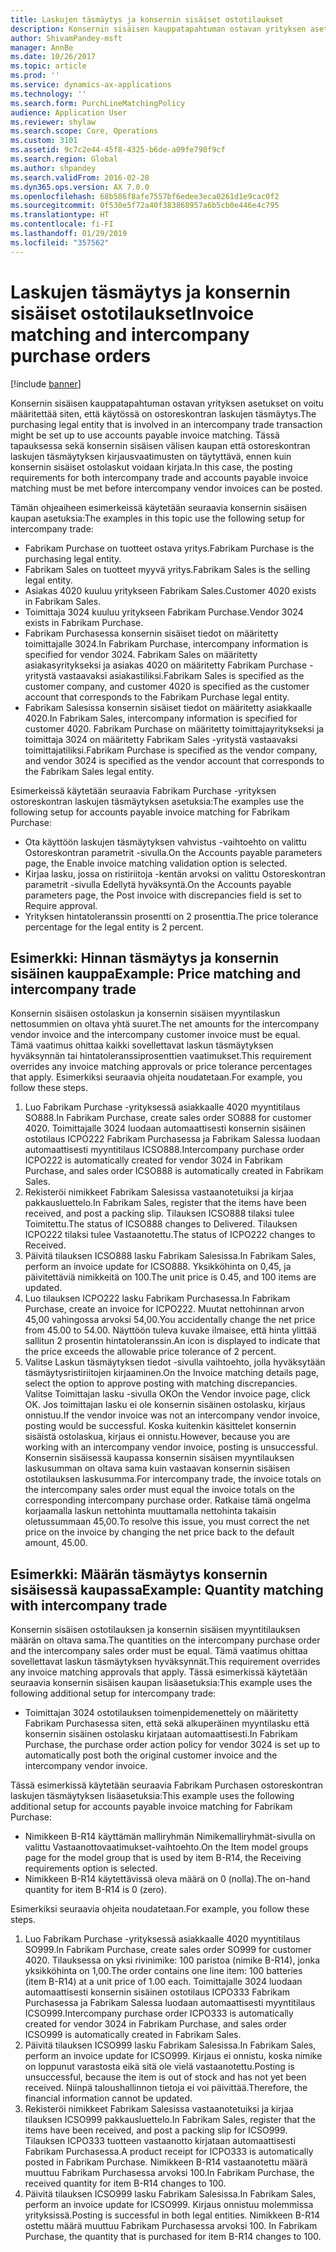 ```yaml
---
title: Laskujen täsmäytys ja konsernin sisäiset ostotilaukset
description: Konsernin sisäisen kauppatapahtuman ostavan yrityksen asetukset on voitu määritettää siten, että käytössä on ostoreskontran laskujen täsmäytys. Tässä tapauksessa sekä konsernin sisäisen välisen kaupan että ostoreskontran laskujen täsmäytyksen kirjausvaatimusten on täytyttävä, ennen kuin konsernin sisäiset ostolaskut voidaan kirjata.
author: ShivamPandey-msft
manager: AnnBe
ms.date: 10/26/2017
ms.topic: article
ms.prod: ''
ms.service: dynamics-ax-applications
ms.technology: ''
ms.search.form: PurchLineMatchingPolicy
audience: Application User
ms.reviewer: shylaw
ms.search.scope: Core, Operations
ms.custom: 3101
ms.assetid: 9c7c2e44-45f8-4325-b6de-a09fe790f9cf
ms.search.region: Global
ms.author: shpandey
ms.search.validFrom: 2016-02-28
ms.dyn365.ops.version: AX 7.0.0
ms.openlocfilehash: 68b586f8afe7557bf6edee3eca0261d1e9cac0f2
ms.sourcegitcommit: 0f530e5f72a40f383868957a6b5cb0e446e4c795
ms.translationtype: HT
ms.contentlocale: fi-FI
ms.lasthandoff: 01/29/2019
ms.locfileid: "357562"
---
```

# <a name="invoice-matching-and-intercompany-purchase-orders"></a><span data-ttu-id="4bdfc-104">Laskujen täsmäytys ja konsernin sisäiset ostotilaukset</span><span class="sxs-lookup"><span data-stu-id="4bdfc-104">Invoice matching and intercompany purchase orders</span></span>

[!include [banner](../includes/banner.md)]

<span data-ttu-id="4bdfc-105">Konsernin sisäisen kauppatapahtuman ostavan yrityksen asetukset on voitu määritettää siten, että käytössä on ostoreskontran laskujen täsmäytys.</span><span class="sxs-lookup"><span data-stu-id="4bdfc-105">The purchasing legal entity that is involved in an intercompany trade transaction might be set up to use accounts payable invoice matching.</span></span> <span data-ttu-id="4bdfc-106">Tässä tapauksessa sekä konsernin sisäisen välisen kaupan että ostoreskontran laskujen täsmäytyksen kirjausvaatimusten on täytyttävä, ennen kuin konsernin sisäiset ostolaskut voidaan kirjata.</span><span class="sxs-lookup"><span data-stu-id="4bdfc-106">In this case, the posting requirements for both intercompany trade and accounts payable invoice matching must be met before intercompany vendor invoices can be posted.</span></span>

<span data-ttu-id="4bdfc-107">Tämän ohjeaiheen esimerkeissä käytetään seuraavia konsernin sisäisen kaupan asetuksia:</span><span class="sxs-lookup"><span data-stu-id="4bdfc-107">The examples in this topic use the following setup for intercompany trade:</span></span>
-   <span data-ttu-id="4bdfc-108">Fabrikam Purchase on tuotteet ostava yritys.</span><span class="sxs-lookup"><span data-stu-id="4bdfc-108">Fabrikam Purchase is the purchasing legal entity.</span></span>
-   <span data-ttu-id="4bdfc-109">Fabrikam Sales on tuotteet myyvä yritys.</span><span class="sxs-lookup"><span data-stu-id="4bdfc-109">Fabrikam Sales is the selling legal entity.</span></span>
-   <span data-ttu-id="4bdfc-110">Asiakas 4020 kuuluu yritykseen Fabrikam Sales.</span><span class="sxs-lookup"><span data-stu-id="4bdfc-110">Customer 4020 exists in Fabrikam Sales.</span></span>
-   <span data-ttu-id="4bdfc-111">Toimittaja 3024 kuuluu yritykseen Fabrikam Purchase.</span><span class="sxs-lookup"><span data-stu-id="4bdfc-111">Vendor 3024 exists in Fabrikam Purchase.</span></span>
-   <span data-ttu-id="4bdfc-112">Fabrikam Purchasessa konsernin sisäiset tiedot on määritetty toimittajalle 3024.</span><span class="sxs-lookup"><span data-stu-id="4bdfc-112">In Fabrikam Purchase, intercompany information is specified for vendor 3024.</span></span> <span data-ttu-id="4bdfc-113">Fabrikam Sales on määritetty asiakasyritykseksi ja asiakas 4020 on määritetty Fabrikam Purchase -yritystä vastaavaksi asiakastiliksi.</span><span class="sxs-lookup"><span data-stu-id="4bdfc-113">Fabrikam Sales is specified as the customer company, and customer 4020 is specified as the customer account that corresponds to the Fabrikam Purchase legal entity.</span></span>
-   <span data-ttu-id="4bdfc-114">Fabrikam Salesissa konsernin sisäiset tiedot on määritetty asiakkaalle 4020.</span><span class="sxs-lookup"><span data-stu-id="4bdfc-114">In Fabrikam Sales, intercompany information is specified for customer 4020.</span></span> <span data-ttu-id="4bdfc-115">Fabrikam Purchase on määritetty toimittajayritykseksi ja toimittaja 3024 on määritetty Fabrikam Sales -yritystä vastaavaksi toimittajatiliksi.</span><span class="sxs-lookup"><span data-stu-id="4bdfc-115">Fabrikam Purchase is specified as the vendor company, and vendor 3024 is specified as the vendor account that corresponds to the Fabrikam Sales legal entity.</span></span>

<span data-ttu-id="4bdfc-116">Esimerkeissä käytetään seuraavia Fabrikam Purchase -yrityksen ostoreskontran laskujen täsmäytyksen asetuksia:</span><span class="sxs-lookup"><span data-stu-id="4bdfc-116">The examples use the following setup for accounts payable invoice matching for Fabrikam Purchase:</span></span>
-   <span data-ttu-id="4bdfc-117">Ota käyttöön laskujen täsmäytyksen vahvistus -vaihtoehto on valittu Ostoreskontran parametrit -sivulla.</span><span class="sxs-lookup"><span data-stu-id="4bdfc-117">On the Accounts payable parameters page, the Enable invoice matching validation option is selected.</span></span>
-   <span data-ttu-id="4bdfc-118">Kirjaa lasku, jossa on ristiriitoja -kentän arvoksi on valittu Ostoreskontran parametrit -sivulla Edellytä hyväksyntä.</span><span class="sxs-lookup"><span data-stu-id="4bdfc-118">On the Accounts payable parameters page, the Post invoice with discrepancies field is set to Require approval.</span></span>
-   <span data-ttu-id="4bdfc-119">Yrityksen hintatoleranssin prosentti on 2 prosenttia.</span><span class="sxs-lookup"><span data-stu-id="4bdfc-119">The price tolerance percentage for the legal entity is 2 percent.</span></span>

## <a name="example-price-matching-and-intercompany-trade"></a><span data-ttu-id="4bdfc-120"> Esimerkki: Hinnan täsmäytys ja konsernin sisäinen kauppa</span><span class="sxs-lookup"><span data-stu-id="4bdfc-120">Example: Price matching and intercompany trade</span></span>
<span data-ttu-id="4bdfc-121">Konsernin sisäisen ostolaskun ja konsernin sisäisen myyntilaskun nettosummien on oltava yhtä suuret.</span><span class="sxs-lookup"><span data-stu-id="4bdfc-121">The net amounts for the intercompany vendor invoice and the intercompany customer invoice must be equal.</span></span> <span data-ttu-id="4bdfc-122">Tämä vaatimus ohittaa kaikki sovellettavat laskun täsmäytyksen hyväksynnän tai hintatoleranssiprosenttien vaatimukset.</span><span class="sxs-lookup"><span data-stu-id="4bdfc-122">This requirement overrides any invoice matching approvals or price tolerance percentages that apply.</span></span> <span data-ttu-id="4bdfc-123">Esimerkiksi seuraavia ohjeita noudatetaan.</span><span class="sxs-lookup"><span data-stu-id="4bdfc-123">For example, you follow these steps.</span></span>
1.  <span data-ttu-id="4bdfc-124">Luo Fabrikam Purchase -yrityksessä asiakkaalle 4020 myyntitilaus SO888.</span><span class="sxs-lookup"><span data-stu-id="4bdfc-124">In Fabrikam Purchase, create sales order SO888 for customer 4020.</span></span> <span data-ttu-id="4bdfc-125">Toimittajalle 3024 luodaan automaattisesti konsernin sisäinen ostotilaus ICPO222 Fabrikam Purchasessa ja Fabrikam Salessa luodaan automaattisesti myyntitilaus ICSO888.</span><span class="sxs-lookup"><span data-stu-id="4bdfc-125">Intercompany purchase order ICPO222 is automatically created for vendor 3024 in Fabrikam Purchase, and sales order ICSO888 is automatically created in Fabrikam Sales.</span></span>
2.  <span data-ttu-id="4bdfc-126">Rekisteröi nimikkeet Fabrikam Salesissa vastaanotetuiksi ja kirjaa pakkausluettelo.</span><span class="sxs-lookup"><span data-stu-id="4bdfc-126">In Fabrikam Sales, register that the items have been received, and post a packing slip.</span></span> <span data-ttu-id="4bdfc-127">Tilauksen ICSO888 tilaksi tulee Toimitettu.</span><span class="sxs-lookup"><span data-stu-id="4bdfc-127">The status of ICSO888 changes to Delivered.</span></span> <span data-ttu-id="4bdfc-128">Tilauksen ICPO222 tilaksi tulee Vastaanotettu.</span><span class="sxs-lookup"><span data-stu-id="4bdfc-128">The status of ICPO222 changes to Received.</span></span>
3.  <span data-ttu-id="4bdfc-129">Päivitä tilauksen ICSO888 lasku Fabrikam Salesissa.</span><span class="sxs-lookup"><span data-stu-id="4bdfc-129">In Fabrikam Sales, perform an invoice update for ICSO888.</span></span> <span data-ttu-id="4bdfc-130">Yksikköhinta on 0,45, ja päivitettäviä nimikkeitä on 100.</span><span class="sxs-lookup"><span data-stu-id="4bdfc-130">The unit price is 0.45, and 100 items are updated.</span></span>
4.  <span data-ttu-id="4bdfc-131">Luo tilauksen ICPO222 lasku Fabrikam Purchasessa.</span><span class="sxs-lookup"><span data-stu-id="4bdfc-131">In Fabrikam Purchase, create an invoice for ICPO222.</span></span> <span data-ttu-id="4bdfc-132">Muutat nettohinnan arvon 45,00 vahingossa arvoksi 54,00.</span><span class="sxs-lookup"><span data-stu-id="4bdfc-132">You accidentally change the net price from 45.00 to 54.00.</span></span> <span data-ttu-id="4bdfc-133">Näyttöön tuleva kuvake ilmaisee, että hinta ylittää sallitun 2 prosentin hintatoleranssin.</span><span class="sxs-lookup"><span data-stu-id="4bdfc-133">An icon is displayed to indicate that the price exceeds the allowable price tolerance of 2 percent.</span></span>
5.  <span data-ttu-id="4bdfc-134">Valitse Laskun täsmäytyksen tiedot -sivulla vaihtoehto, jolla hyväksytään täsmäytysristiriitojen kirjaaminen.</span><span class="sxs-lookup"><span data-stu-id="4bdfc-134">On the Invoice matching details page, select the option to approve posting with matching discrepancies.</span></span> <span data-ttu-id="4bdfc-135">Valitse Toimittajan lasku -sivulla OK</span><span class="sxs-lookup"><span data-stu-id="4bdfc-135">On the Vendor invoice page, click OK.</span></span> <span data-ttu-id="4bdfc-136">Jos toimittajan lasku ei ole konsernin sisäinen ostolasku, kirjaus onnistuu.</span><span class="sxs-lookup"><span data-stu-id="4bdfc-136">If the vendor invoice was not an intercompany vendor invoice, posting would be successful.</span></span> <span data-ttu-id="4bdfc-137">Koska kuitenkin käsittelet konsernin sisäistä ostolaskua, kirjaus ei onnistu.</span><span class="sxs-lookup"><span data-stu-id="4bdfc-137">However, because you are working with an intercompany vendor invoice, posting is unsuccessful.</span></span> <span data-ttu-id="4bdfc-138">Konsernin sisäisessä kaupassa konsernin sisäisen myyntilauksen laskusumman on oltava sama kuin vastaavan konsernin sisäisen ostotilauksen laskusumma.</span><span class="sxs-lookup"><span data-stu-id="4bdfc-138">For intercompany trade, the invoice totals on the intercompany sales order must equal the invoice totals on the corresponding intercompany purchase order.</span></span> <span data-ttu-id="4bdfc-139">Ratkaise tämä ongelma korjaamalla laskun nettohinta muuttamalla nettohinta takaisin oletussummaan 45,00.</span><span class="sxs-lookup"><span data-stu-id="4bdfc-139">To resolve this issue, you must correct the net price on the invoice by changing the net price back to the default amount, 45.00.</span></span>

## <a name="example-quantity-matching-with-intercompany-trade"></a><span data-ttu-id="4bdfc-140"> Esimerkki: Määrän täsmäytys konsernin sisäisessä kaupassa</span><span class="sxs-lookup"><span data-stu-id="4bdfc-140">Example: Quantity matching with intercompany trade</span></span>
<span data-ttu-id="4bdfc-141">Konsernin sisäisen ostotilauksen ja konsernin sisäisen myyntitilauksen määrän on oltava sama.</span><span class="sxs-lookup"><span data-stu-id="4bdfc-141">The quantities on the intercompany purchase order and the intercompany sales order must be equal.</span></span> <span data-ttu-id="4bdfc-142">Tämä vaatimus ohittaa sovellettavat laskun täsmäytyksen hyväksynnät.</span><span class="sxs-lookup"><span data-stu-id="4bdfc-142">This requirement overrides any invoice matching approvals that apply.</span></span> <span data-ttu-id="4bdfc-143">Tässä esimerkissä käytetään seuraavia konsernin sisäisen kaupan lisäasetuksia:</span><span class="sxs-lookup"><span data-stu-id="4bdfc-143">This example uses the following additional setup for intercompany trade:</span></span>
-   <span data-ttu-id="4bdfc-144">Toimittajan 3024 ostotilauksen toimenpidemenettely on määritetty Fabrikam Purchasessa siten, että sekä alkuperäinen myyntilasku että konsernin sisäinen ostolasku kirjataan automaattisesti.</span><span class="sxs-lookup"><span data-stu-id="4bdfc-144">In Fabrikam Purchase, the purchase order action policy for vendor 3024 is set up to automatically post both the original customer invoice and the intercompany vendor invoice.</span></span>

<span data-ttu-id="4bdfc-145">Tässä esimerkissä käytetään seuraavia Fabrikam Purchasen ostoreskontran laskujen täsmäytyksen lisäasetuksia:</span><span class="sxs-lookup"><span data-stu-id="4bdfc-145">This example uses the following additional setup for accounts payable invoice matching for Fabrikam Purchase:</span></span>
-   <span data-ttu-id="4bdfc-146">Nimikkeen B-R14 käyttämän malliryhmän Nimikemalliryhmät-sivulla on valittu Vastaanottovaatimukset-vaihtoehto.</span><span class="sxs-lookup"><span data-stu-id="4bdfc-146">On the Item model groups page for the model group that is used by item B-R14, the Receiving requirements option is selected.</span></span>
-   <span data-ttu-id="4bdfc-147">Nimikkeen B-R14 käytettävissä oleva määrä on 0 (nolla).</span><span class="sxs-lookup"><span data-stu-id="4bdfc-147">The on-hand quantity for item B-R14 is 0 (zero).</span></span>

<span data-ttu-id="4bdfc-148">Esimerkiksi seuraavia ohjeita noudatetaan.</span><span class="sxs-lookup"><span data-stu-id="4bdfc-148">For example, you follow these steps.</span></span>
1.  <span data-ttu-id="4bdfc-149">Luo Fabrikam Purchase -yrityksessä asiakkaalle 4020 myyntitilaus SO999.</span><span class="sxs-lookup"><span data-stu-id="4bdfc-149">In Fabrikam Purchase, create sales order SO999 for customer 4020.</span></span> <span data-ttu-id="4bdfc-150">Tilauksessa on yksi rivinimike: 100 paristoa (nimike B-R14), jonka yksikköhinta on 1,00.</span><span class="sxs-lookup"><span data-stu-id="4bdfc-150">The order contains one line item: 100 batteries (item B-R14) at a unit price of 1.00 each.</span></span> <span data-ttu-id="4bdfc-151">Toimittajalle 3024 luodaan automaattisesti konsernin sisäinen ostotilaus ICPO333 Fabrikam Purchasessa ja Fabrikam Salessa luodaan automaattisesti myyntitilaus ICSO999.</span><span class="sxs-lookup"><span data-stu-id="4bdfc-151">Intercompany purchase order ICPO333 is automatically created for vendor 3024 in Fabrikam Purchase, and sales order ICSO999 is automatically created in Fabrikam Sales.</span></span>
2.  <span data-ttu-id="4bdfc-152">Päivitä tilauksen ICSO999 lasku Fabrikam Salesissa.</span><span class="sxs-lookup"><span data-stu-id="4bdfc-152">In Fabrikam Sales, perform an invoice update for ICSO999.</span></span> <span data-ttu-id="4bdfc-153">Kirjaus ei onnistu, koska nimike on loppunut varastosta eikä sitä ole vielä vastaanotettu.</span><span class="sxs-lookup"><span data-stu-id="4bdfc-153">Posting is unsuccessful, because the item is out of stock and has not yet been received.</span></span> <span data-ttu-id="4bdfc-154">Niinpä taloushallinnon tietoja ei voi päivittää.</span><span class="sxs-lookup"><span data-stu-id="4bdfc-154">Therefore, the financial information cannot be updated.</span></span>
3.  <span data-ttu-id="4bdfc-155">Rekisteröi nimikkeet Fabrikam Salesissa vastaanotetuiksi ja kirjaa tilauksen ICSO999 pakkausluettelo.</span><span class="sxs-lookup"><span data-stu-id="4bdfc-155">In Fabrikam Sales, register that the items have been received, and post a packing slip for ICSO999.</span></span> <span data-ttu-id="4bdfc-156">Tilauksen ICPO333 tuotteen vastaanotto kirjataan automaattisesti Fabrikam Purchasessa.</span><span class="sxs-lookup"><span data-stu-id="4bdfc-156">A product receipt for ICPO333 is automatically posted in Fabrikam Purchase.</span></span> <span data-ttu-id="4bdfc-157">Nimikkeen B-R14 vastaanotettu määrä muuttuu Fabrikam Purchasessa arvoksi 100.</span><span class="sxs-lookup"><span data-stu-id="4bdfc-157">In Fabrikam Purchase, the received quantity for item B-R14 changes to 100.</span></span>
4.  <span data-ttu-id="4bdfc-158">Päivitä tilauksen ICSO999 lasku Fabrikam Salesissa.</span><span class="sxs-lookup"><span data-stu-id="4bdfc-158">In Fabrikam Sales, perform an invoice update for ICSO999.</span></span> <span data-ttu-id="4bdfc-159">Kirjaus onnistuu molemmissa yrityksissä.</span><span class="sxs-lookup"><span data-stu-id="4bdfc-159">Posting is successful in both legal entities.</span></span> <span data-ttu-id="4bdfc-160">Nimikkeen B-R14 ostettu määrä muuttuu Fabrikam Purchasessa arvoksi 100. </span><span class="sxs-lookup"><span data-stu-id="4bdfc-160">In Fabrikam Purchase, the quantity that is purchased for item B-R14 changes to 100.</span></span>





